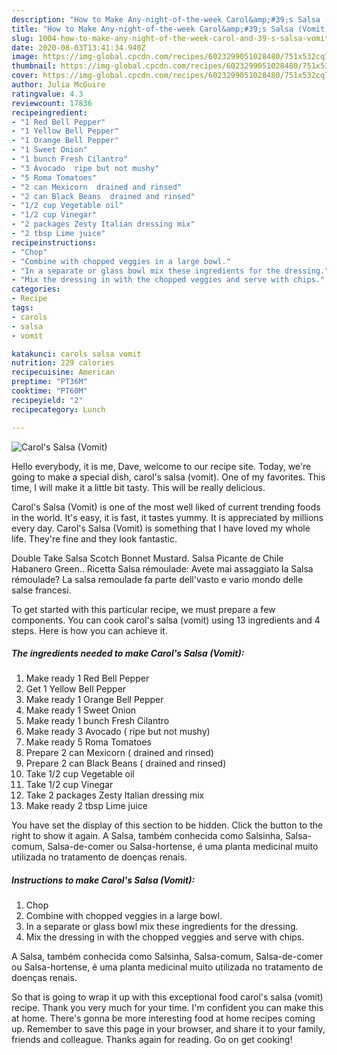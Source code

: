 ```yaml
---
description: "How to Make Any-night-of-the-week Carol&amp;#39;s Salsa (Vomit)"
title: "How to Make Any-night-of-the-week Carol&amp;#39;s Salsa (Vomit)"
slug: 1004-how-to-make-any-night-of-the-week-carol-and-39-s-salsa-vomit
date: 2020-08-03T13:41:34.940Z
image: https://img-global.cpcdn.com/recipes/6023299051028480/751x532cq70/carols-salsa-vomit-recipe-main-photo.jpg
thumbnail: https://img-global.cpcdn.com/recipes/6023299051028480/751x532cq70/carols-salsa-vomit-recipe-main-photo.jpg
cover: https://img-global.cpcdn.com/recipes/6023299051028480/751x532cq70/carols-salsa-vomit-recipe-main-photo.jpg
author: Julia McGuire
ratingvalue: 4.3
reviewcount: 17836
recipeingredient:
- "1 Red Bell Pepper"
- "1 Yellow Bell Pepper"
- "1 Orange Bell Pepper"
- "1 Sweet Onion"
- "1 bunch Fresh Cilantro"
- "3 Avocado  ripe but not mushy"
- "5 Roma Tomatoes"
- "2 can Mexicorn  drained and rinsed"
- "2 can Black Beans  drained and rinsed"
- "1/2 cup Vegetable oil"
- "1/2 cup Vinegar"
- "2 packages Zesty Italian dressing mix"
- "2 tbsp Lime juice"
recipeinstructions:
- "Chop"
- "Combine with chopped veggies in a large bowl."
- "In a separate or glass bowl mix these ingredients for the dressing."
- "Mix the dressing in with the chopped veggies and serve with chips."
categories:
- Recipe
tags:
- carols
- salsa
- vomit

katakunci: carols salsa vomit 
nutrition: 229 calories
recipecuisine: American
preptime: "PT36M"
cooktime: "PT60M"
recipeyield: "2"
recipecategory: Lunch

---
```



![Carol&#39;s Salsa (Vomit)](https://img-global.cpcdn.com/recipes/6023299051028480/751x532cq70/carols-salsa-vomit-recipe-main-photo.jpg)

Hello everybody, it is me, Dave, welcome to our recipe site. Today, we're going to make a special dish, carol&#39;s salsa (vomit). One of my favorites. This time, I will make it a little bit tasty. This will be really delicious.

Carol&#39;s Salsa (Vomit) is one of the most well liked of current trending foods in the world. It's easy, it is fast, it tastes yummy. It is appreciated by millions every day. Carol&#39;s Salsa (Vomit) is something that I have loved my whole life. They're fine and they look fantastic.

Double Take Salsa Scotch Bonnet Mustard. Salsa Picante de Chile Habanero Green.. Ricetta Salsa rémoulade: Avete mai assaggiato la Salsa rémoulade? La salsa remoulade fa parte dell&#39;vasto e vario mondo delle salse francesi.


To get started with this particular recipe, we must prepare a few components. You can cook carol&#39;s salsa (vomit) using 13 ingredients and 4 steps. Here is how you can achieve it.

<!--inarticleads1-->

##### The ingredients needed to make Carol&#39;s Salsa (Vomit):

1. Make ready 1 Red Bell Pepper
1. Get 1 Yellow Bell Pepper
1. Make ready 1 Orange Bell Pepper
1. Make ready 1 Sweet Onion
1. Make ready 1 bunch Fresh Cilantro
1. Make ready 3 Avocado ( ripe but not mushy)
1. Make ready 5 Roma Tomatoes
1. Prepare 2 can Mexicorn ( drained and rinsed)
1. Prepare 2 can Black Beans ( drained and rinsed)
1. Take 1/2 cup Vegetable oil
1. Take 1/2 cup Vinegar
1. Take 2 packages Zesty Italian dressing mix
1. Make ready 2 tbsp Lime juice


You have set the display of this section to be hidden. Click the button to the right to show it again. A Salsa, também conhecida como Salsinha, Salsa-comum, Salsa-de-comer ou Salsa-hortense, é uma planta medicinal muito utilizada no tratamento de doenças renais. 

<!--inarticleads2-->

##### Instructions to make Carol&#39;s Salsa (Vomit):

1. Chop
1. Combine with chopped veggies in a large bowl.
1. In a separate or glass bowl mix these ingredients for the dressing.
1. Mix the dressing in with the chopped veggies and serve with chips.


A Salsa, também conhecida como Salsinha, Salsa-comum, Salsa-de-comer ou Salsa-hortense, é uma planta medicinal muito utilizada no tratamento de doenças renais. 

So that is going to wrap it up with this exceptional food carol&#39;s salsa (vomit) recipe. Thank you very much for your time. I'm confident you can make this at home. There's gonna be more interesting food at home recipes coming up. Remember to save this page in your browser, and share it to your family, friends and colleague. Thanks again for reading. Go on get cooking!
